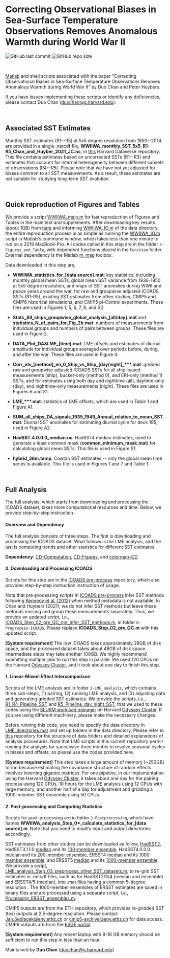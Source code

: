 # Correcting Observational Biases in Sea-Surface Temperature Observations Removes Anomalous Warmth during World War II

![GitHub last commit](https://img.shields.io/github/last-commit/duochanatharvard/World-Waw-II-Warm-Anomaly)
![GitHub repo size](https://img.shields.io/github/repo-size/duochanatharvard/World-Waw-II-Warm-Anomaly)

<br>

[Matlab](https://www.mathworks.com/products/matlab.html) and shell scripts associated with the paper "Correcting Observational Biases in Sea-Surface Temperature Observations Removes Anomalous Warmth during World War II" by Duo Chan and Peter Huybers.

If you have issues implementing these scripts or identify any deficiencies, please contact Duo Chan (duochan@g.harvard.edu).

<br>

## Associated SST Estimates
Monthly SST estimates (R1--R5) at 5x5 degree resolution from 1850--2014 are provided in a single .netcdf file, **WWIIWA_monthly_SST_5x5_R1-R5_Chan_and_Huyber_2021_JC.nc**, in [this](https://doi.org/10.7910/DVN/RJLBOQ) Harvard Dataverse repository.  This file contains estimates based on uncorrected SSTs (R1--R3) and estimates that account for internal heterogeneity between different subsets of observations (R4--R5).  Please note that we have not yet adjusted for biases common to all SST measurements.  As a result, these estimates are not suitable for studying long-term SST evolution.   

<br>

## Quick reproduction of Figures and Tables

We provide a script [WWIIWA_main.m](WWIIWA_main.m) for fast reproduction of Figures and Tables in the main text and supplements.  After downloading key results (about 1GB) from [here](https://doi.org/10.7910/DVN/RJLBOQ) and informing [WWIIWA_IO.m](WWIIWA_IO.m) of the data directory, the entire reproduction process is as simple as running the [WWIIWA_IO.m](WWIIWA_IO.m) script in Matlab's command window, which takes less than one minute to run on a 2019 MacBook-Pro.  All codes called in this step are in the folder ```3-Figures_and_Table```, with dependent functions placed in the ```Function``` folder.  
External dependency is the Matlab [m_map](https://www.eoas.ubc.ca/~rich/map.html) toolbox.

Data downloaded in this step are,

* **WWIIWA_statistics_for_[data source].mat**: key statistics, including monthly global mean SSTs, global mean SST variance from 1936-1950 at 5x5 degree resolution, and maps of SST anomalies during WWII and peace years around the war, for raw and groupwise adjusted ICOADS SSTs (R1-R5), existing SST estimates from other studies, CMIP5 and CMIP6 historical simulations, and CMIP5 pi-Control experiments.  These files are used in Figures 1, 5, 6, 7, 8, and S2.

* **Stats_All_ships_groupwise_global_analysis_[all/day].mat** and **statistics_N_of_pairs_for_Fig_2b.mat**: numbers of measurements from individual groups and numbers of pairs between groups.  These files are used in Figure 2.

* **DATA_Plot_DA&LME_[time].mat**: LME offsets and estimates of diurnal amplitude for individual groups averaged over periods before, during, and after the war.  These files are used in Figure 4.

* **Corr_idv_[method]\_en_0_Ship_vs_Ship_[day/night]_\*\*\*.mat**: gridded raw and groupwise adjusted ICOADS SSTs for all ship-based measurements (ship), bucket-only (method 0), and ERI-only (method 1) SSTs, and for estimates using both day and nighttime (all), daytime-only (day), and nighttime-only measurements (night).  These files are used in Figures 6 and S1.

* **LME_\*\*\*.mat**: statistics of LME offsets, which are used in Table 1 and Figure A1.

* **SUM_all_ships_DA_signals_1935_1949_Annual_relative_to_mean_SST.mat**: Diurnal SST anomalies for estimating diurnal cycle for deck 195, used in Figure A2.

* **HadSST.4.0.0.0_median.nc**: HadSST4 median estimates, used to generate a least common mask (**common_minimum_mask.mat**) for calculating global mean SSTs.  This file is used in Figure S1.

* **hybrid_36m.temp**: Cowtan SST estimates -- only the global mean time series is available.  This file is used in Figures 1 and 7 and Table 1.


<br>

## Full Analysis

The full analysis, which starts from downloading and processing the ICOADS dataset, takes more computational resources and time.  Below, we provide step-by-step instruction.   

#### Overview and Dependency
The full analysis consists of three steps.  The first is downloading and processing the ICOADS dataset.  What follows is the LME analysis, and the last is computing trends and other statistics for different SST estimates.

__Dependency__: [CD-Computation](https://github.com/duochanatharvard/CD_Computation), [CD-Figures](https://github.com/duochanatharvard/CDF_Figures), and [colormap-CD](https://github.com/duochanatharvard/colormap_CD).

#### 0. Downloading and Processing ICOADS

Scripts for this step are in the [ICOADS pre-process](https://github.com/duochanatharvard/ICOADS_preprocess) repository, which also provides step-by-step instruction instruction of usage.

Note that pre-processing scripts in [ICOADS pre-process](https://github.com/duochanatharvard/ICOADS_preprocess) infer SST methods following [Kennedy et al. (2012)](https://agupubs.onlinelibrary.wiley.com/doi/full/10.1029/2010JD015220) when method metadata is not available.  In Chan and Huybers (2021), we do not infer SST methods but leave these methods missing and group these measurements separately.  Thus, we provide an updated script, i.e., [ICOADS_Step_02_pre_QC_not_infer_SST_methods.m](ICOADS_Step_02_pre_QC_not_infer_SST_methods.m), in folder ```0-Preprocess-ICOADS```.  Please replace **ICOADS_Step_02_pre_QC.m** with this updated script.

__[System requirement]__ The raw ICOADS takes approximately 28GB of disk space, and the processed dataset takes about 48GB of disk space.  Intermediate steps may take another 100GB.  We highly recommend submitting multiple jobs to run this step in parallel.  We used 120 CPUs on the Harvard [Odyssey Cluster](https://www.rc.fas.harvard.edu/), and it took about one day to finish this step.

#### 1. Linear-Mixed-Effect Intercomparison

Scripts of the LME analysis are in folder ```1-LME_analysis```, which contains three sub-steps, (1) pairing, (2) running LME analysis, and (3) adjusting data and generating gridded SST estimates.  We provide the scripts, i.e., [R1_R4_Pipeline_SST](R1_R4_Pipeline_SST) and [R5_Pipeline_day_night_SST](R5_Pipeline_day_night_SST), that we used to these codes using the [SLURM workload manager](https://slurm.schedmd.com/documentation.html) on Harvard [Odyssey Cluster](https://www.rc.fas.harvard.edu/odyssey/).  If you are using different machinery, please make the necessary changes.

Before running this code, you need to specify the data directory in [LME_directories.mat](LME_directories.mat) and set up folders in the data directory.  Please refer to [this](https://github.com/duochanatharvard/Homogeneous_early_20th_century_warming) repository for the structure of data folders and detailed explanations of analysis procedures.  Note that LME scripts in this current repository permit running the analysis for successive three months to resolve seasonal cycles in biases and offsets; so please use the codes provided here.

__[System requirement]__ This step takes a large amount of memory (~250GB) to run because estimating the covariance structure of random effects involves inverting gigantic matrices.  For one pipeline, in our implementation using the Harvard [Odyssey Cluster](https://www.rc.fas.harvard.edu/odyssey/), it takes about one day for the pairing process using 120 CPUs, 10 hours for the LME analysis using 12 CPUs with large memory, and another half of a day for adjustment and gridding a 1000-member SST ensemble using 50 CPUs.


#### 2. Post-processing and Computing Statistics

Scripts for post-processing are in folder ```2-Postprocessing```, which have names **WWIIWA_analysis_Step_0\*\_calculate_statistics_for_[data source].m**. Note that you need to modify input and output directories accordingly.

SST estimates from other studies can be downloaded as follow, [HadSST2](https://www.metoffice.gov.uk/hadobs/hadsst2/data/download.html), HadSST3.1.1.0 [median](https://www.metoffice.gov.uk/hadobs/hadsst3/data/download.html) and its [100-member ensemble](https://www.metoffice.gov.uk/hadobs/hadsst3/data/download.html), HadSST4.0.0.0 [median](https://www.metoffice.gov.uk/hadobs/hadsst4/data/download.html) and its [200-member ensemble](https://www.metoffice.gov.uk/hadobs/hadsst4/data/download.html), ERSST4 [median](https://psl.noaa.gov/data/gridded/data.noaa.ersst.v4.html) and its [1000-member ensemble](ftp://ftp.ncei.noaa.gov/pub/data/cmb/ersst/v4/ensemble), and ERSST5 [median](https://www.esrl.noaa.gov/psd/data/gridded/data.noaa.ersst.v5.html) and its [1000-member ensemble](ftp://ftp.ncei.noaa.gov/pub/data/cmb/ersst/v5/ensemble.1854-2017).  We provide a script, [LME_analysis_Step_03_preprocess_other_SST_datasets.m](LME_analysis_Step_03_preprocess_other_SST_datasets.m), to re-grid SST estimates in .netcdf files, such as for HadSST2/3/4 (median and ensemble) and ERSST4/5 (median), into .mat files having a common 5-degree resolution .  The 1000-member ensembles of ERSST estimates are saved in binary files and are processed using a separate script, i.e., [Processing_ERSST_ensembles.m](Processing_ERSST_ensembles.m).

CMIP5 outputs are from the ETH repository, which provides re-gridded SST (tos) outputs at 2.5-degree resolution.  Please contact [Jan.Sedlacek@env.ethz.ch](Jan.Sedlacek@env.ethz.ch) or [cmip5-archive@env.ethz.ch](cmip5-archive@env.ethz.ch) for data access.  CMIP6 outputs are from the [ESGF portal](https://esgf-node.llnl.gov/search/cmip6/).

__[System requirement]__ Any recent laptop with 8-16 GB memory should be sufficient to run this step in less than an hour.

Maintained by __Duo Chan__ (duochan@g.harvard.edu)
